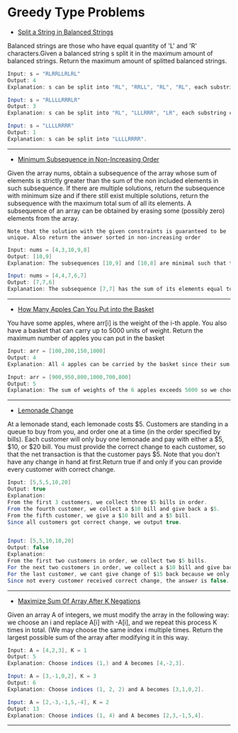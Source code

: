 # Greedy Type Problems

- [Split a String in Balanced Strings](https://github.com/gnaneswar0907/Algorithms/blob/master/Greedy/BalancedString.java)

Balanced strings are those who have equal quantity of 'L' and 'R' characters.Given a balanced string s split it in the maximum amount of balanced strings. Return the maximum amount of splitted balanced strings.

```java
Input: s = "RLRRLLRLRL"
Output: 4
Explanation: s can be split into "RL", "RRLL", "RL", "RL", each substring contains same number of 'L' and 'R'.

Input: s = "RLLLLRRRLR"
Output: 3
Explanation: s can be split into "RL", "LLLRRR", "LR", each substring contains same number of 'L' and 'R'.

Input: s = "LLLLRRRR"
Output: 1
Explanation: s can be split into "LLLLRRRR".
```

---

- [Minimum Subsequence in Non-Increasing Order](https://github.com/gnaneswar0907/Algorithms/blob/master/Greedy/MinSubSequence.java)

Given the array nums, obtain a subsequence of the array whose sum of elements is strictly greater than the sum of the non included elements in such subsequence. If there are multiple solutions, return the subsequence with minimum size and if there still exist multiple solutions, return the subsequence with the maximum total sum of all its elements. A subsequence of an array can be obtained by erasing some (possibly zero) elements from the array.

`Note that the solution with the given constraints is guaranteed to be unique. Also return the answer sorted in non-increasing order`

```java
Input: nums = [4,3,10,9,8]
Output: [10,9]
Explanation: The subsequences [10,9] and [10,8] are minimal such that the sum of their elements is strictly greater than the sum of elements not included, however, the subsequence [10,9] has the maximum total sum of its elements.

Input: nums = [4,4,7,6,7]
Output: [7,7,6]
Explanation: The subsequence [7,7] has the sum of its elements equal to 14 which is not strictly greater than the sum of elements not included (14 = 4 + 4 + 6). Therefore, the subsequence [7,6,7] is the minimal satisfying the conditions. Note the subsequence has to returned in non-decreasing order.
```

---

- [How Many Apples Can You Put into the Basket](https://github.com/gnaneswar0907/Algorithms/blob/master/Greedy/MaxNumberOfApples.java)

You have some apples, where arr[i] is the weight of the i-th apple. You also have a basket that can carry up to 5000 units of weight. Return the maximum number of apples you can put in the basket

```java
Input: arr = [100,200,150,1000]
Output: 4
Explanation: All 4 apples can be carried by the basket since their sum of weights is 1450.

Input: arr = [900,950,800,1000,700,800]
Output: 5
Explanation: The sum of weights of the 6 apples exceeds 5000 so we choose any 5 of them.
```

---

- [Lemonade Change](https://github.com/gnaneswar0907/Algorithms/blob/master/Greedy/LemonadeChange.java)

At a lemonade stand, each lemonade costs $5. 
Customers are standing in a queue to buy from you, and order one at a time (in the order specified by bills).
Each customer will only buy one lemonade and pay with either a $5, $10, or $20 bill. You must provide the correct change to each customer, so that the net transaction is that the customer pays \$5.
Note that you don't have any change in hand at first.Return true if and only if you can provide every customer with correct change.

```java
Input: [5,5,5,10,20]
Output: true
Explanation:
From the first 3 customers, we collect three $5 bills in order.
From the fourth customer, we collect a $10 bill and give back a $5.
From the fifth customer, we give a $10 bill and a $5 bill.
Since all customers got correct change, we output true.


Input: [5,5,10,10,20]
Output: false
Explanation:
From the first two customers in order, we collect two $5 bills.
For the next two customers in order, we collect a $10 bill and give back a $5 bill.
For the last customer, we cant give change of $15 back because we only have two $10 bills.
Since not every customer received correct change, the answer is false.
```

---

- [Maximize Sum Of Array After K Negations](https://github.com/gnaneswar0907/Algorithms/blob/master/Greedy/MaxSumAfterNegations.java)

Given an array A of integers, we must modify the array in the following way: we choose an i and replace A[i] with -A[i], and we repeat this process K times in total. (We may choose the same index i multiple times. Return the largest possible sum of the array after modifying it in this way.

```java
Input: A = [4,2,3], K = 1
Output: 5
Explanation: Choose indices (1,) and A becomes [4,-2,3].

Input: A = [3,-1,0,2], K = 3
Output: 6
Explanation: Choose indices (1, 2, 2) and A becomes [3,1,0,2].

Input: A = [2,-3,-1,5,-4], K = 2
Output: 13
Explanation: Choose indices (1, 4) and A becomes [2,3,-1,5,4].
```

---
